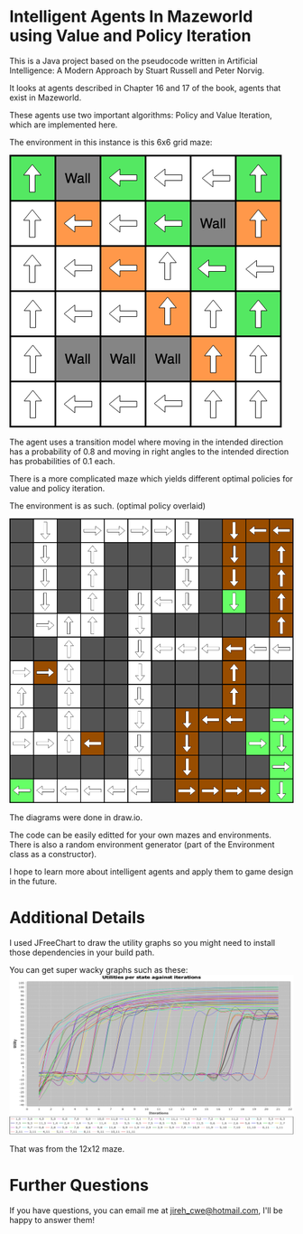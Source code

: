 # Intelligent Agents In Mazeworld using Value and Policy Iteration

This is a Java project based on the pseudocode written in Artificial Intelligence: A Modern Approach by Stuart Russell and Peter Norvig.

It looks at agents described in Chapter 16 and 17 of the book, agents that exist in Mazeworld.

These agents use two important algorithms: Policy and Value Iteration, which are implemented here.

The environment in this instance is this 6x6 grid maze:

![6x6 Maze](https://github.com/jirehcwe/IntelligentAgents/blob/master/diagrams/6x6%20maze.png)

The agent uses a transition model where moving in the intended direction has a probability of 0.8 and moving in right angles to the intended direction has probabilities of 0.1 each.

There is a more complicated maze which yields different optimal policies for value and policy iteration.

The environment is as such. (optimal policy overlaid)

![12x12 Maze](https://github.com/jirehcwe/IntelligentAgents/blob/master/diagrams/12x12%20maze.png)

The diagrams were done in draw.io.


The code can be easily editted for your own mazes and environments. There is also a random environment generator (part of the Environment class as a constructor).

I hope to learn more about intelligent agents and apply them to game design in the future.

# Additional Details

I used JFreeChart to draw the utility graphs so you might need to install those dependencies in your build path.

You can get super wacky graphs such as these:
![12x12 Utility graph](https://github.com/jirehcwe/IntelligentAgents/blob/master/diagrams/12x12%20Utilities%20graph.png)

That was from the 12x12 maze. 

# Further Questions

If you have questions, you can email me at jireh_cwe@hotmail.com, I'll be happy to answer them!
